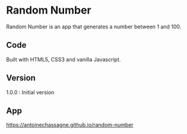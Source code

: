 # Random Number

Random Number is an app that generates a number between 1 and 100.

## Code

Built with HTML5, CSS3 and vanilla Javascript.

## Version

1.0.0 : Initial version

## App

https://antoinechassagne.github.io/random-number